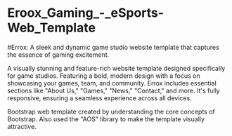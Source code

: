 # Eroox_Gaming_-_eSports-Web_Template
#Errox: A sleek and dynamic game studio website template that captures the essence of gaming excitement.

A visually stunning and feature-rich website template designed specifically for game studios. Featuring a bold, modern design with a focus on showcasing your games, team, and community. Errox includes essential sections like "About Us," "Games," "News," "Contact," and more. It's fully responsive, ensuring a seamless experience across all devices.

Bootstrap web template created by understanding the core concepts of Bootstrap. Also used the "AOS" library to make the template visually attractive.
